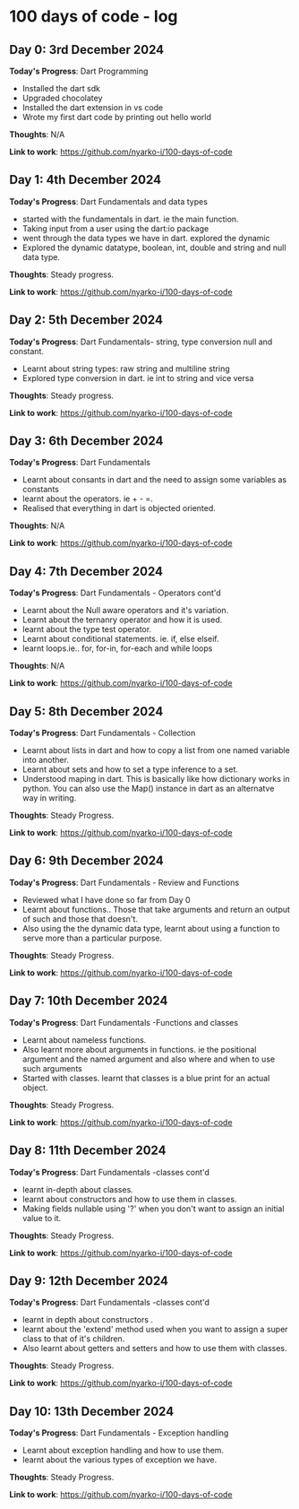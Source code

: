 # 100 days of code - log

## Day 0: 3rd December 2024

**Today's Progress**: Dart Programming

- Installed the dart sdk
- Upgraded chocolatey
- Installed the dart extension in vs code
- Wrote my first dart code by printing out hello world

**Thoughts**: N/A

**Link to work**:
https://github.com/nyarko-i/100-days-of-code

## Day 1: 4th December 2024

**Today's Progress**: Dart Fundamentals and data types

- started with the fundamentals in dart. ie the main function.
- Taking input from a user using the dart:io package
- went through the data types we have in dart. explored the dynamic
- Explored the dynamic datatype, boolean, int, double and string and null data type.

**Thoughts**: Steady progress.

**Link to work**:
https://github.com/nyarko-i/100-days-of-code

## Day 2: 5th December 2024

**Today's Progress**: Dart Fundamentals- string, type conversion null and constant.

- Learnt about string types: raw string and multiline string
- Explored type conversion in dart. ie int to string and vice versa

**Thoughts**: Steady progress.

**Link to work**:
https://github.com/nyarko-i/100-days-of-code

## Day 3: 6th December 2024

**Today's Progress**: Dart Fundamentals

- Learnt about consants in dart and the need to assign some variables as constants
- learnt about the operators. ie + - =.
- Realised that everything in dart is objected oriented.

**Thoughts**: N/A

**Link to work**:
https://github.com/nyarko-i/100-days-of-code

## Day 4: 7th December 2024

**Today's Progress**: Dart Fundamentals - Operators cont'd

- Learnt about the Null aware operators and it's variation.
- Learnt about the ternanry operator and how it is used.
- learnt about the type test operator.
- Learnt about conditional statements. ie. if, else elseif.
- learnt loops.ie.. for, for-in, for-each and while loops

**Thoughts**: N/A

**Link to work**:
https://github.com/nyarko-i/100-days-of-code

## Day 5: 8th December 2024

**Today's Progress**: Dart Fundamentals - Collection

- Learnt about lists in dart and how to copy a list from one named variable into another.
- Learnt about sets and how to set a type inference to a set.
- Understood maping in dart. This is basically like how dictionary works in python. You can also use the Map() instance in dart as an alternatve way in writing.

**Thoughts**: Steady Progress.

**Link to work**:
https://github.com/nyarko-i/100-days-of-code

## Day 6: 9th December 2024

**Today's Progress**: Dart Fundamentals - Review and Functions

- Reviewed what I have done so far from Day 0
- Learnt about functions.. Those that take arguments and return an output of such and those that doesn't.
- Also using the the dynamic data type, learnt about using a function to serve more than a particular purpose.

**Thoughts**: Steady Progress.

**Link to work**:
https://github.com/nyarko-i/100-days-of-code

## Day 7: 10th December 2024

**Today's Progress**: Dart Fundamentals -Functions and classes

- Learnt about nameless functions.
- Also learnt more about arguments in functions. ie the positional argument and the named argument and also where and when to use such arguments
- Started with classes. learnt that classes is a blue print for an actual object.

**Thoughts**: Steady Progress.

**Link to work**:
https://github.com/nyarko-i/100-days-of-code

## Day 8: 11th December 2024

**Today's Progress**: Dart Fundamentals -classes cont'd

- learnt in-depth about classes.
- learnt about constructors and how to use them in classes.
- Making fields nullable using '?' when you don't want to assign an initial value to it.

**Thoughts**: Steady Progress.

**Link to work**:
https://github.com/nyarko-i/100-days-of-code

## Day 9: 12th December 2024

**Today's Progress**: Dart Fundamentals -classes cont'd

- learnt in depth about constructors .
- learnt about the 'extend' method used when you want to assign a super class to that of it's children.
- Also learnt about getters and setters and how to use them with classes.

**Thoughts**: Steady Progress.

**Link to work**:
https://github.com/nyarko-i/100-days-of-code

## Day 10: 13th December 2024

**Today's Progress**: Dart Fundamentals - Exception handling

- Learnt about exception handling and how to use them.
- learnt about the various types of exception we have.

**Thoughts**: Steady Progress.

**Link to work**:
https://github.com/nyarko-i/100-days-of-code
